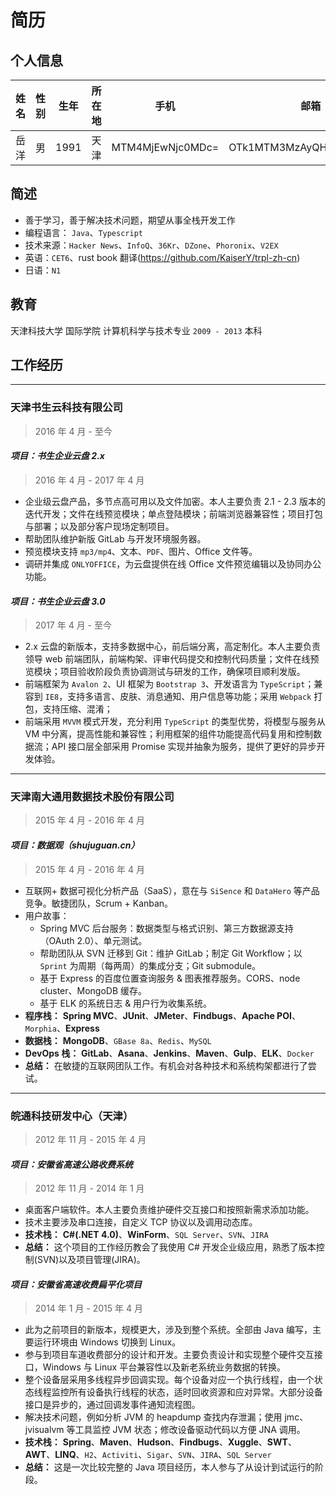 # 简历

## 个人信息

| 姓名 | 性别 | 生年 | 所在地 |       手机       |           邮箱           |
| :--: | :--: | :--: | :----: | :--------------: | :----------------------: |
| 岳洋 |  男  | 1991 |  天津  | MTM4MjEwNjc0MDc= | OTk1MTM3MzAyQHFxLmNvbQ== |

## 简述

- 善于学习，善于解决技术问题，期望从事全栈开发工作
- 编程语言： `Java`、`Typescript`
- 技术来源：`Hacker News`、`InfoQ`、`36Kr`、`DZone`、`Phoronix`、`V2EX`
- 英语：`CET6`、rust book 翻译(https://github.com/KaiserY/trpl-zh-cn)
- 日语：`N1`

## 教育

天津科技大学 国际学院 计算机科学与技术专业 `2009 - 2013` 本科

## 工作经历

---

### 天津书生云科技有限公司

> 2016 年 4 月 - 至今

#### *项目：书生企业云盘 2.x*

> 2016 年 4 月 - 2017 年 4 月

- 企业级云盘产品，多节点高可用以及文件加密。本人主要负责 2.1 - 2.3 版本的迭代开发；文件在线预览模块；单点登陆模块；前端浏览器兼容性；项目打包与部署；以及部分客户现场定制项目。
- 帮助团队维护新版 GitLab 与开发环境服务器。
- 预览模块支持 `mp3/mp4`、文本、`PDF`、图片、Office 文件等。
- 调研并集成 `ONLYOFFICE`，为云盘提供在线 Office 文件预览编辑以及协同办公功能。

#### *项目：书生企业云盘 3.0*

> 2017 年 4 月 - 至今

- 2.x 云盘的新版本，支持多数据中心，前后端分离，高定制化。本人主要负责领导 web 前端团队，前端构架、评审代码提交和控制代码质量；文件在线预览模块；项目验收阶段负责协调测试与研发的工作，确保项目顺利发版。
- 前端框架为 `Avalon 2`、UI 框架为 `Bootstrap 3`、开发语言为 `TypeScript`；兼容到 `IE8`，支持多语言、皮肤、消息通知、用户信息等功能；采用 `Webpack` 打包，支持压缩、混淆；
- 前端采用 `MVVM` 模式开发，充分利用 `TypeScript` 的类型优势，将模型与服务从 VM 中分离，提高性能和兼容性；利用框架的组件功能提高代码复用和控制数据流；API 接口层全部采用 Promise 实现并抽象为服务，提供了更好的异步开发体验。

---

### 天津南大通用数据技术股份有限公司 

> 2015 年 4 月 - 2016 年 4 月

#### *项目：数据观（shujuguan.cn）*

> 2015 年 4 月 - 2016 年 4 月

- 互联网+ 数据可视化分析产品（SaaS），意在与 `SiSence` 和 `DataHero` 等产品竞争。敏捷团队，Scrum + Kanban。
- 用户故事：
  - Spring MVC 后台服务：数据类型与格式识别、第三方数据源支持（OAuth 2.0）、单元测试。
  - 帮助团队从 SVN 迁移到 Git：维护 GitLab；制定 Git Workflow；以 `Sprint` 为周期（每两周）的集成分支；Git submodule。
  - 基于 Express 的百度位置查询服务 & 图表推荐服务。CORS、node cluster、MongoDB 缓存。
  - 基于 ELK 的系统日志 & 用户行为收集系统。
- **程序栈：** **Spring MVC**、**JUnit**、**JMeter**、**Findbugs**、**Apache POI**、`Morphia`、**Express**
- **数据栈：** **MongoDB**、`GBase 8a`、`Redis`、`MySQL`
- **DevOps 栈：** **GitLab**、**Asana**、**Jenkins**、**Maven**、**Gulp**、**ELK**、`Docker`
- **总结：** 在敏捷的互联网团队工作。有机会对各种技术和系统构架都进行了尝试。

---

### 皖通科技研发中心（天津） 

> 2012 年 11 月 - 2015 年 4 月

#### *项目：安徽省高速公路收费系统*

> 2012 年 11 月 - 2014 年 1 月

- 桌面客户端软件。本人主要负责维护硬件交互接口和按照新需求添加功能。
- 技术主要涉及串口连接，自定义 TCP 协议以及调用动态库。
- **技术栈：** **C#(.NET 4.0)**、**WinForm**、`SQL Server`、`SVN`、`JIRA`
- **总结：** 这个项目的工作经历教会了我使用 C# 开发企业级应用，熟悉了版本控制(SVN)以及项目管理(JIRA)。

#### *项目：安徽省高速收费扁平化项目*

> 2014 年 1 月 - 2015 年 4 月

- 此为之前项目的新版本，规模更大，涉及到整个系统。全部由 Java 编写，主要运行环境由 Windows 切换到 Linux。
- 参与到项目车道收费部分的设计和开发。主要负责设计和实现整个硬件交互接口，Windows 与 Linux 平台兼容性以及新老系统业务数据的转换。
- 整个设备层采用多线程异步回调实现。每个设备对应一个执行线程，由一个状态线程监控所有设备执行线程的状态，适时回收资源和应对异常。大部分设备接口是异步的，通过回调发事件通知流程图。
- 解决技术问题，例如分析 JVM 的 heapdump 查找内存泄漏；使用 jmc、jvisualvm 等工具监控 JVM 状态；修改设备驱动代码以方便 JNA 调用。
- **技术栈：** **Spring**、**Maven**、**Hudson**、**Findbugs**、**Xuggle**、**SWT**、**AWT**、**LINQ**、`H2`、`Activiti`、`Sigar`、`SVN`、`JIRA`、`SQL Server`
- **总结：** 这是一次比较完整的 Java 项目经历，本人参与了从设计到试运行的阶段。
